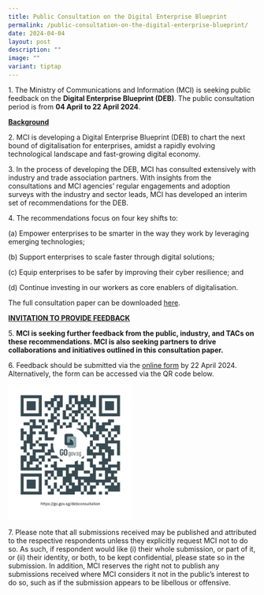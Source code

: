 ```yaml
---
title: Public Consultation on the Digital Enterprise Blueprint
permalink: /public-consultation-on-the-digital-enterprise-blueprint/
date: 2024-04-04
layout: post
description: ""
image: ""
variant: tiptap
---
```

<p>1. The Ministry of Communications and Information (MCI) is seeking public
feedback on the <strong>Digital Enterprise Blueprint (DEB)</strong>. The
public consultation period is from <strong>04 April to 22 April 2024</strong>.</p>
<p><strong><u>Background</u></strong>
</p>
<p>2. MCI is developing a Digital Enterprise Blueprint (DEB) to chart the
next bound of digitalisation for enterprises, amidst a rapidly evolving
technological landscape and fast-growing digital economy.</p>
<p>3. In the process of developing the DEB, MCI has consulted extensively
with industry and trade association partners. With insights from the consultations
and MCI agencies’ regular engagements and adoption surveys with the industry
and sector leads, MCI has developed an interim set of recommendations for
the DEB.</p>
<p>4. The recommendations focus on four key shifts to:</p>
<p>(a) Empower enterprises to be smarter in the way they work by leveraging
emerging technologies;</p>
<p>(b) Support enterprises to scale faster through digital solutions;</p>
<p>(c) Equip enterprises to be safer by improving their cyber resilience;
and</p>
<p>(d) Continue investing in our workers as core enablers of digitalisation.</p>
<p>The full consultation paper can be downloaded <a href="/files/Public Consultation 2024/Digital_Enterprise_Blueprint_MCI_Public_Consultation_4_April_2024.pdf" rel="noopener noreferrer nofollow" target="_blank">here</a>.</p>
<p><strong><u>INVITATION TO PROVIDE FEEDBACK</u></strong>
</p>
<p>5. <strong>MCI is seeking further feedback from the public, industry, and TACs on these recommendations. MCI is also seeking partners to drive collaborations and initiatives outlined in this consultation paper.</strong>
</p>
<p>6. Feedback should be submitted via the <a href="https://go.gov.sg/debconsultation" rel="noopener noreferrer nofollow" target="_blank">online form</a> by 22 April 2024.
Alternatively, the form can be accessed via the QR code below.</p>
<div class="isomer-image-wrapper">
<img style="width: 50%;" height="auto" width="100%" alt="online form" src="/images/Public Comms/deb_qr_code.png">
</div>
<p>7. Please note that all submissions received may be published and attributed
to the respective respondents unless they explicitly request MCI not to
do so. As such, if respondent would like (i) their whole submission, or
part of it, or (ii) their identity, or both, to be kept confidential, please
state so in the submission. In addition, MCI reserves the right not to
publish any submissions received where MCI considers it not in the public’s
interest to do so, such as if the submission appears to be libellous or
offensive.</p>